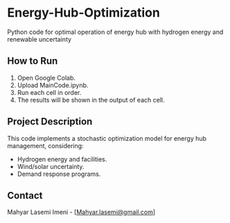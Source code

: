 # Energy-Hub-Optimization
Python code for optimal operation of energy hub with hydrogen energy and renewable uncertainty

## How to Run
1. Open Google Colab.
2. Upload MainCode.ipynb.
3. Run each cell in order.
4. The results will be shown in the output of each cell.

## Project Description
This code implements a stochastic optimization model for energy hub management, considering:
- Hydrogen energy and facilities.
- Wind/solar uncertainty.
- Demand response programs.

## Contact
Mahyar Lasemi Imeni - [Mahyar.lasemi@gmail.com]
